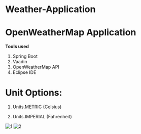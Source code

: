 # Weather-Application
# OpenWeatherMap Application #

**Tools used**

1. Spring Boot 
2. Vaadin 
3. OpenWeatherMap API
4. Eclipse IDE

# Unit Options:
1. Units.METRIC (Celsius)

2. Units.IMPERIAL (Fahrenheit)


![1](https://user-images.githubusercontent.com/75641530/108637138-f423d100-7491-11eb-8a7a-0508a80216d1.jpg)
![2](https://user-images.githubusercontent.com/75641530/108637141-f71ec180-7491-11eb-9ceb-1882b3c15664.jpg)
